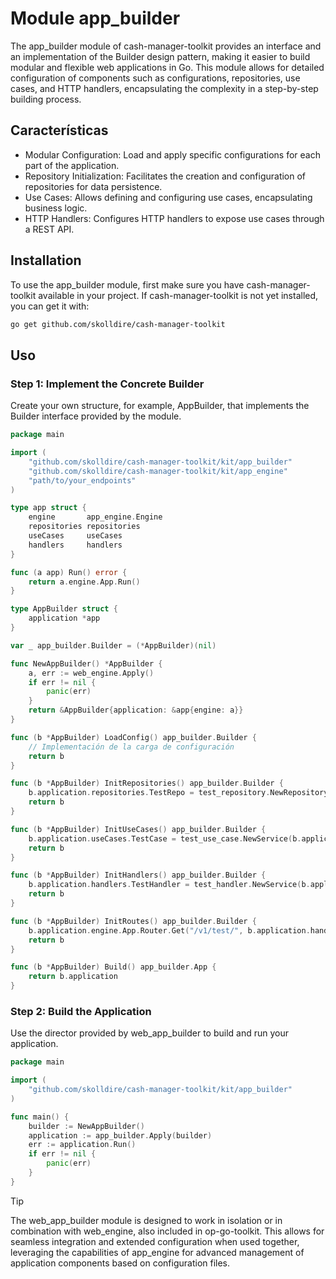 # Module app_builder

The app_builder module of cash-manager-toolkit provides an interface and an implementation of the Builder design pattern, making it easier to build modular and flexible web applications in Go. This module allows for detailed configuration of components such as configurations, repositories, use cases, and HTTP handlers, encapsulating the complexity in a step-by-step building process.

## Características

- Modular Configuration: Load and apply specific configurations for each part of the application.
- Repository Initialization: Facilitates the creation and configuration of repositories for data persistence.
- Use Cases: Allows defining and configuring use cases, encapsulating business logic.
- HTTP Handlers: Configures HTTP handlers to expose use cases through a REST API.

## Installation

To use the app_builder module, first make sure you have cash-manager-toolkit available in your project. If cash-manager-toolkit is not yet installed, you can get it with:

```bash
go get github.com/skolldire/cash-manager-toolkit
```

## Uso

### Step 1: Implement the Concrete Builder

Create your own structure, for example, AppBuilder, that implements the Builder interface provided by the module.

```go
package main

import (
    "github.com/skolldire/cash-manager-toolkit/kit/app_builder"
    "github.com/skolldire/cash-manager-toolkit/kit/app_engine"
    "path/to/your_endpoints"
)

type app struct {
    engine       app_engine.Engine
    repositories repositories
    useCases     useCases
    handlers     handlers
}

func (a app) Run() error {
    return a.engine.App.Run()
}

type AppBuilder struct {
    application *app
}

var _ app_builder.Builder = (*AppBuilder)(nil)

func NewAppBuilder() *AppBuilder {
    a, err := web_engine.Apply()
    if err != nil {
        panic(err)
    }
    return &AppBuilder{application: &app{engine: a}}
}

func (b *AppBuilder) LoadConfig() app_builder.Builder {
    // Implementación de la carga de configuración
    return b
}

func (b *AppBuilder) InitRepositories() app_builder.Builder {
    b.application.repositories.TestRepo = test_repository.NewRepository(b.application.engine.HttpClient["with_cb"])
    return b
}

func (b *AppBuilder) InitUseCases() app_builder.Builder {
    b.application.useCases.TestCase = test_use_case.NewService(b.application.repositories.TestRepo)
    return b
}

func (b *AppBuilder) InitHandlers() app_builder.Builder {
    b.application.handlers.TestHandler = test_handler.NewService(b.application.useCases.TestCase)
    return b
}

func (b *AppBuilder) InitRoutes() app_builder.Builder {
    b.application.engine.App.Router.Get("/v1/test/", b.application.handlers.TestHandler.Apply())
    return b
}

func (b *AppBuilder) Build() app_builder.App {
    return b.application
}
```

### Step 2: Build the Application

Use the director provided by web_app_builder to build and run your application.

```go
package main

import (
    "github.com/skolldire/cash-manager-toolkit/kit/app_builder"
)

func main() {
    builder := NewAppBuilder()
    application := app_builder.Apply(builder)
    err := application.Run()
    if err != nil {
        panic(err)
    }
}
```

> [!TIP]
> The web_app_builder module is designed to work in isolation or in combination with web_engine, also included in op-go-toolkit. This allows for seamless integration and extended configuration when used together, leveraging the capabilities of app_engine for advanced management of application components based on configuration files.